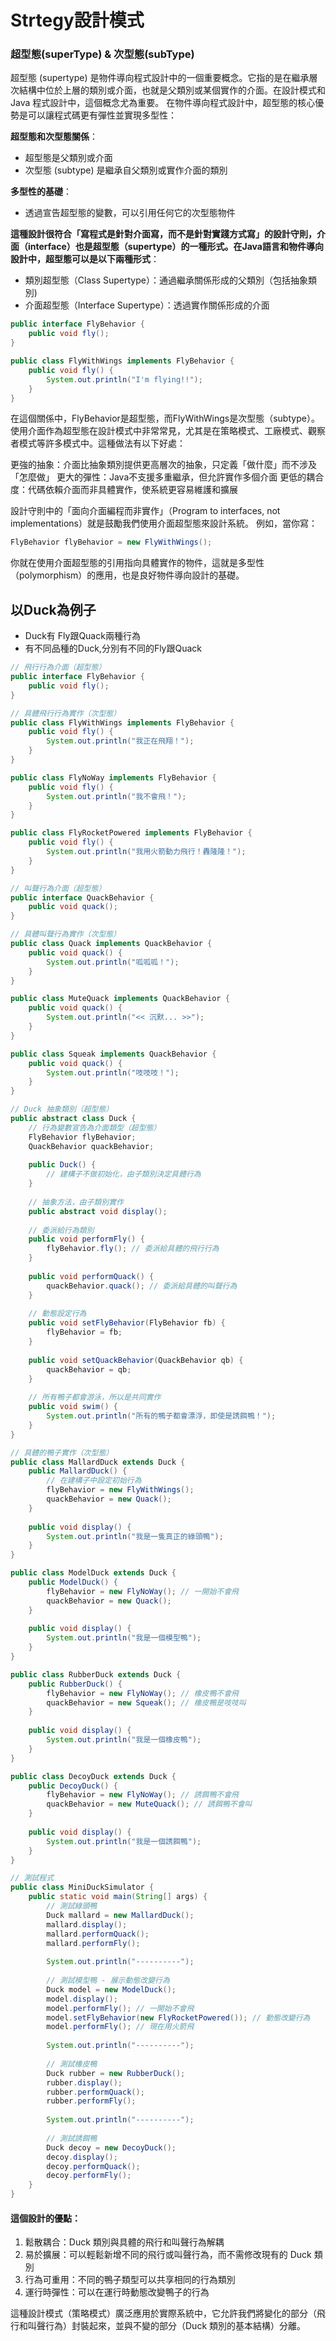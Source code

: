 # Strtegy設計模式

### 超型態(superType) & 次型態(subType)
超型態 (supertype) 是物件導向程式設計中的一個重要概念。它指的是在繼承層次結構中位於上層的類別或介面，也就是父類別或某個實作的介面。在設計模式和 Java 程式設計中，這個概念尤為重要。
在物件導向程式設計中，超型態的核心優勢是可以讓程式碼更有彈性並實現多型性：

**超型態和次型態關係**：  
- 超型態是父類別或介面
- 次型態 (subtype) 是繼承自父類別或實作介面的類別

**多型性的基礎**：
- 透過宣告超型態的變數，可以引用任何它的次型態物件

**這種設計很符合「寫程式是針對介面寫，而不是針對實踐方式寫」的設計守則，介面（interface）也是超型態（supertype）的一種形式。在Java語言和物件導向設計中，超型態可以是以下兩種形式**：
- 類別超型態（Class Supertype）：通過繼承關係形成的父類別（包括抽象類別)  
- 介面超型態（Interface Supertype）：透過實作關係形成的介面
```java
public interface FlyBehavior {
    public void fly();
}

public class FlyWithWings implements FlyBehavior {
    public void fly() {
        System.out.println("I'm flying!!");
    }
}
```
在這個關係中，FlyBehavior是超型態，而FlyWithWings是次型態（subtype）。
使用介面作為超型態在設計模式中非常常見，尤其是在策略模式、工廠模式、觀察者模式等許多模式中。這種做法有以下好處：

更強的抽象：介面比抽象類別提供更高層次的抽象，只定義「做什麼」而不涉及「怎麼做」
更大的彈性：Java不支援多重繼承，但允許實作多個介面
更低的耦合度：代碼依賴介面而非具體實作，使系統更容易維護和擴展

設計守則中的「面向介面編程而非實作」（Program to interfaces, not implementations）就是鼓勵我們使用介面超型態來設計系統。
例如，當你寫：
```java
FlyBehavior flyBehavior = new FlyWithWings();
```
你就在使用介面超型態的引用指向具體實作的物件，這就是多型性（polymorphism）的應用，也是良好物件導向設計的基礎。

## 以Duck為例子
- Duck有 Fly跟Quack兩種行為
- 有不同品種的Duck,分別有不同的Fly跟Quack

```java
// 飛行行為介面（超型態）
public interface FlyBehavior {
    public void fly();
}

// 具體飛行行為實作（次型態）
public class FlyWithWings implements FlyBehavior {
    public void fly() {
        System.out.println("我正在飛翔！");
    }
}

public class FlyNoWay implements FlyBehavior {
    public void fly() {
        System.out.println("我不會飛！");
    }
}

public class FlyRocketPowered implements FlyBehavior {
    public void fly() {
        System.out.println("我用火箭動力飛行！轟隆隆！");
    }
}

// 叫聲行為介面（超型態）
public interface QuackBehavior {
    public void quack();
}

// 具體叫聲行為實作（次型態）
public class Quack implements QuackBehavior {
    public void quack() {
        System.out.println("呱呱呱！");
    }
}

public class MuteQuack implements QuackBehavior {
    public void quack() {
        System.out.println("<< 沉默... >>");
    }
}

public class Squeak implements QuackBehavior {
    public void quack() {
        System.out.println("吱吱吱！");
    }
}

// Duck 抽象類別（超型態）
public abstract class Duck {
    // 行為變數宣告為介面類型（超型態）
    FlyBehavior flyBehavior;
    QuackBehavior quackBehavior;
    
    public Duck() {
        // 建構子不做初始化，由子類別決定具體行為
    }
    
    // 抽象方法，由子類別實作
    public abstract void display();
    
    // 委派給行為類別
    public void performFly() {
        flyBehavior.fly(); // 委派給具體的飛行行為
    }
    
    public void performQuack() {
        quackBehavior.quack(); // 委派給具體的叫聲行為
    }
    
    // 動態設定行為
    public void setFlyBehavior(FlyBehavior fb) {
        flyBehavior = fb;
    }
    
    public void setQuackBehavior(QuackBehavior qb) {
        quackBehavior = qb;
    }
    
    // 所有鴨子都會游泳，所以是共同實作
    public void swim() {
        System.out.println("所有的鴨子都會漂浮，即使是誘餌鴨！");
    }
}

// 具體的鴨子實作（次型態）
public class MallardDuck extends Duck {
    public MallardDuck() {
        // 在建構子中設定初始行為
        flyBehavior = new FlyWithWings();
        quackBehavior = new Quack();
    }
    
    public void display() {
        System.out.println("我是一隻真正的綠頭鴨");
    }
}

public class ModelDuck extends Duck {
    public ModelDuck() {
        flyBehavior = new FlyNoWay(); // 一開始不會飛
        quackBehavior = new Quack();
    }
    
    public void display() {
        System.out.println("我是一個模型鴨");
    }
}

public class RubberDuck extends Duck {
    public RubberDuck() {
        flyBehavior = new FlyNoWay(); // 橡皮鴨不會飛
        quackBehavior = new Squeak(); // 橡皮鴨是吱吱叫
    }
    
    public void display() {
        System.out.println("我是一個橡皮鴨");
    }
}

public class DecoyDuck extends Duck {
    public DecoyDuck() {
        flyBehavior = new FlyNoWay(); // 誘餌鴨不會飛
        quackBehavior = new MuteQuack(); // 誘餌鴨不會叫
    }
    
    public void display() {
        System.out.println("我是一個誘餌鴨");
    }
}

// 測試程式
public class MiniDuckSimulator {
    public static void main(String[] args) {
        // 測試綠頭鴨
        Duck mallard = new MallardDuck();
        mallard.display();
        mallard.performQuack();
        mallard.performFly();
        
        System.out.println("----------");
        
        // 測試模型鴨 - 展示動態改變行為
        Duck model = new ModelDuck();
        model.display();
        model.performFly(); // 一開始不會飛
        model.setFlyBehavior(new FlyRocketPowered()); // 動態改變行為
        model.performFly(); // 現在用火箭飛
        
        System.out.println("----------");
        
        // 測試橡皮鴨
        Duck rubber = new RubberDuck();
        rubber.display();
        rubber.performQuack();
        rubber.performFly();
        
        System.out.println("----------");
        
        // 測試誘餌鴨
        Duck decoy = new DecoyDuck();
        decoy.display();
        decoy.performQuack();
        decoy.performFly();
    }
}
```
#### 這個設計的優點：

1. 鬆散耦合：Duck 類別與具體的飛行和叫聲行為解耦
2. 易於擴展：可以輕鬆新增不同的飛行或叫聲行為，而不需修改現有的 Duck 類別
3. 行為可重用：不同的鴨子類型可以共享相同的行為類別
4. 運行時彈性：可以在運行時動態改變鴨子的行為  

這種設計模式（策略模式）廣泛應用於實際系統中，它允許我們將變化的部分（飛行和叫聲行為）封裝起來，並與不變的部分（Duck 類別的基本結構）分離。
